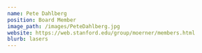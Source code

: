 ```yaml
---
name: Pete Dahlberg
position: Board Member
image_path: /images/PeteDahlberg.jpg
website: https://web.stanford.edu/group/moerner/members.html
blurb: lasers
---
```

